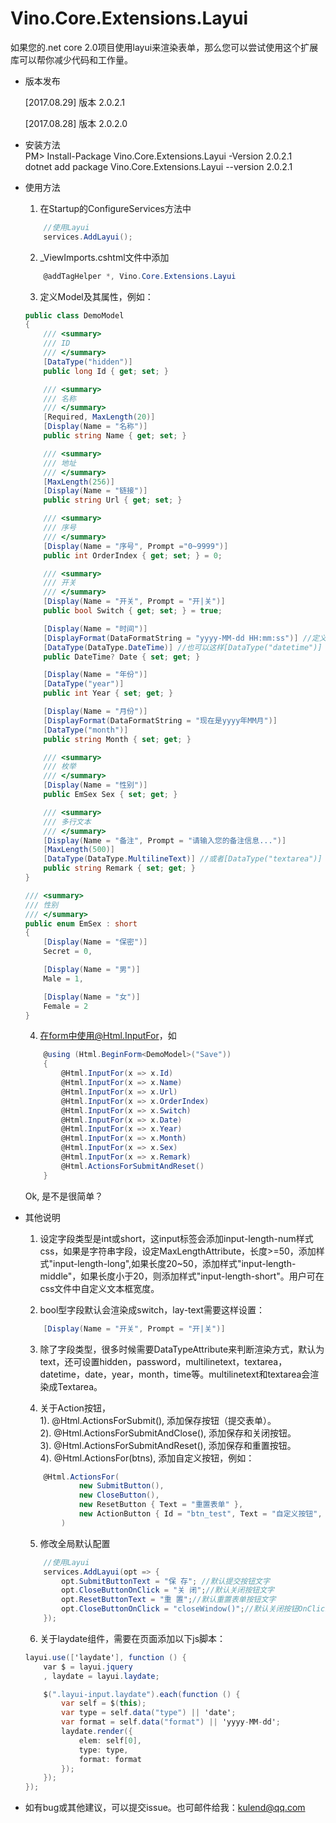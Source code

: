# Vino.Core.Extensions.Layui

<p>
    如果您的.net core 2.0项目使用layui来渲染表单，那么您可以尝试使用这个扩展库可以帮你减少代码和工作量。
</p>

* 版本发布
	<p>[2017.08.29] 版本 2.0.2.1</p>
    <p>[2017.08.28] 版本 2.0.2.0</p>

* 安装方法
<br/> PM> Install-Package Vino.Core.Extensions.Layui -Version 2.0.2.1
<br/> dotnet add package Vino.Core.Extensions.Layui --version 2.0.2.1

* 使用方法
    1. 在Startup的ConfigureServices方法中
    ```c#
        //使用Layui
        services.AddLayui();
    ```

    2. _ViewImports.cshtml文件中添加
    ```c#
        @addTagHelper *, Vino.Core.Extensions.Layui
    ```

    3. 定义Model及其属性，例如：
    ```c#
    public class DemoModel
    {
        /// <summary>
        /// ID
        /// </summary>
        [DataType("hidden")]
        public long Id { get; set; }

        /// <summary>
        /// 名称
        /// </summary>
        [Required, MaxLength(20)]
        [Display(Name = "名称")]
        public string Name { get; set; }

        /// <summary>
        /// 地址
        /// </summary>
        [MaxLength(256)]
        [Display(Name = "链接")]
        public string Url { get; set; }

        /// <summary>
        /// 序号
        /// </summary>
        [Display(Name = "序号", Prompt ="0~9999")]
        public int OrderIndex { get; set; } = 0;

        /// <summary>
        /// 开关
        /// </summary>
        [Display(Name = "开关", Prompt = "开|关")]
        public bool Switch { get; set; } = true;

        [Display(Name = "时间")]
        [DisplayFormat(DataFormatString = "yyyy-MM-dd HH:mm:ss")] //定义显示格式
        [DataType(DataType.DateTime)] //也可以这样[DataType("datetime")]
        public DateTime? Date { set; get; }

        [Display(Name = "年份")]
        [DataType("year")]
        public int Year { set; get; }

        [Display(Name = "月份")]
        [DisplayFormat(DataFormatString = "现在是yyyy年MM月")]
        [DataType("month")]
        public string Month { set; get; }

        /// <summary>
        /// 枚举
        /// </summary>
        [Display(Name = "性别")]
        public EmSex Sex { set; get; }

        /// <summary>
        /// 多行文本
        /// </summary>
        [Display(Name = "备注", Prompt = "请输入您的备注信息...")]
        [MaxLength(500)]
        [DataType(DataType.MultilineText)] //或者[DataType("textarea")]
        public string Remark { set; get; }
    }

    /// <summary>
    /// 性别
    /// </summary>
    public enum EmSex : short
    {
        [Display(Name = "保密")]
        Secret = 0,

        [Display(Name = "男")]
        Male = 1,

        [Display(Name = "女")]
        Female = 2
    }
    ```

    4. 在form中使用@Html.InputFor，如
    ```c#
        @using (Html.BeginForm<DemoModel>("Save"))
        {
            @Html.InputFor(x => x.Id)
            @Html.InputFor(x => x.Name)
            @Html.InputFor(x => x.Url)
            @Html.InputFor(x => x.OrderIndex)
            @Html.InputFor(x => x.Switch)
            @Html.InputFor(x => x.Date)
            @Html.InputFor(x => x.Year)
            @Html.InputFor(x => x.Month)
            @Html.InputFor(x => x.Sex)
            @Html.InputFor(x => x.Remark)
			@Html.ActionsForSubmitAndReset()
        }
    ```
    Ok, 是不是很简单？

* 其他说明
    1. 设定字段类型是int或short，这input标签会添加input-length-num样式css，如果是字符串字段，设定MaxLengthAttribute，长度>=50，添加样式"input-length-long",如果长度20~50，添加样式"input-length-middle"，如果长度小于20，则添加样式"input-length-short"。用户可在css文件中自定义文本框宽度。

    2. bool型字段默认会渲染成switch，lay-text需要这样设置：
    ```c#
        [Display(Name = "开关", Prompt = "开|关")]
    ```

    3. 除了字段类型，很多时候需要DataTypeAttribute来判断渲染方式，默认为text，还可设置hidden，password，multilinetext，textarea，datetime，date，year，month，time等。multilinetext和textarea会渲染成Textarea。


    4. 关于Action按钮，
        <br/> 1). @Html.ActionsForSubmit(), 添加保存按钮（提交表单）。
        <br/> 2). @Html.ActionsForSubmitAndClose(), 添加保存和关闭按钮。
        <br/> 3). @Html.ActionsForSubmitAndReset(), 添加保存和重置按钮。
        <br/> 4). @Html.ActionsFor(btns), 添加自定义按钮，例如：
    ```c#
        @Html.ActionsFor(
                new SubmitButton(),
                new CloseButton(),
                new ResetButton { Text = "重置表单" },
                new ActionButton { Id = "btn_test", Text = "自定义按钮", Css = "btn-test", OnClick = "alert(1);" }
            )
    ``` 

    5. 修改全局默认配置
    ```c#
        //使用Layui
        services.AddLayui(opt => {
            opt.SubmitButtonText = "保 存"; //默认提交按钮文字
            opt.CloseButtonOnClick = "关 闭";//默认关闭按钮文字
            opt.ResetButtonText = "重 置";//默认重置表单按钮文字
            opt.CloseButtonOnClick = "closeWindow()";//默认关闭按钮OnClick事件
        });
    ```

    6. 关于laydate组件，需要在页面添加以下js脚本：
    ```c#
    layui.use(['laydate'], function () {
        var $ = layui.jquery
        , laydate = layui.laydate;

        $(".layui-input.laydate").each(function () {
            var self = $(this);
            var type = self.data("type") || 'date';
            var format = self.data("format") || 'yyyy-MM-dd';
            laydate.render({
                elem: self[0],
                type: type,
                format: format
            });
        });
    });
    ```


* 如有bug或其他建议，可以提交issue。也可邮件给我：kulend@qq.com

